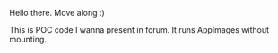 Hello there. Move along :)

This is POC code I wanna present in forum. It runs AppImages without mounting.
